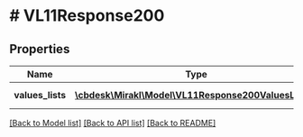 # # VL11Response200

## Properties

Name | Type | Description | Notes
------------ | ------------- | ------------- | -------------
**values_lists** | [**\cbdesk\Mirakl\Model\VL11Response200ValuesLists[]**](VL11Response200ValuesLists.md) | List of values list | [optional]

[[Back to Model list]](../../README.md#models) [[Back to API list]](../../README.md#endpoints) [[Back to README]](../../README.md)
